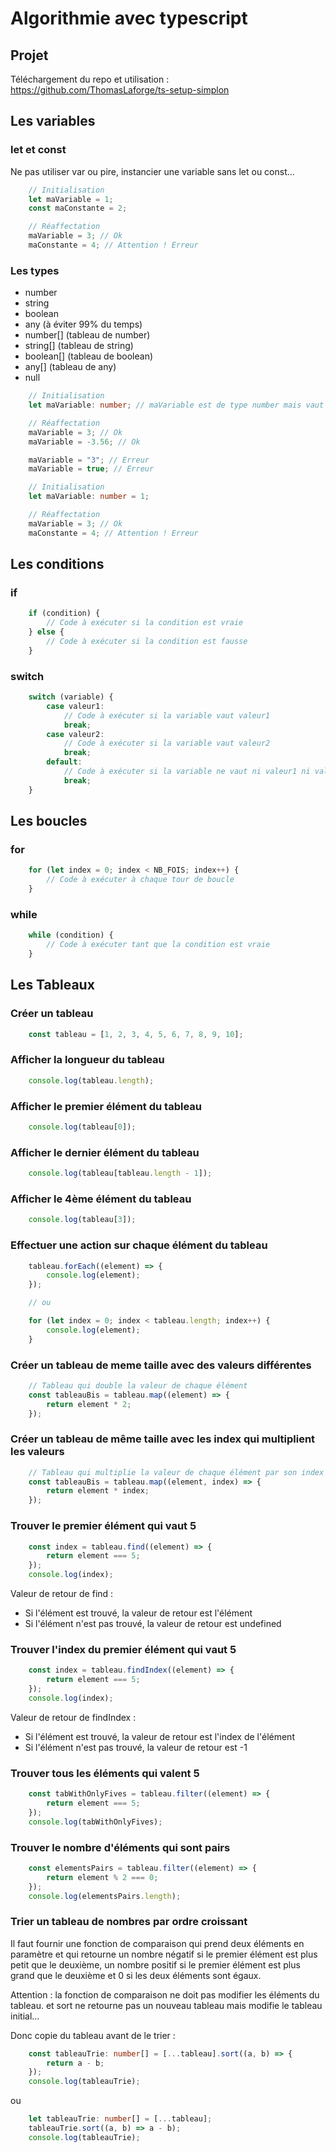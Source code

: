 # Algorithmie avec typescript

## Projet

Téléchargement du repo et utilisation :
https://github.com/ThomasLaforge/ts-setup-simplon

## Les variables

### let et const

Ne pas utiliser var ou pire, instancier une variable sans let ou const...

```typescript
    // Initialisation
    let maVariable = 1;
    const maConstante = 2;

    // Réaffectation
    maVariable = 3; // Ok
    maConstante = 4; // Attention ! Erreur
```

### Les types

- number
- string
- boolean
- any (à éviter 99% du temps)
- number[] (tableau de number)
- string[] (tableau de string)
- boolean[] (tableau de boolean)
- any[] (tableau de any)
- null

```typescript
    // Initialisation
    let maVariable: number; // maVariable est de type number mais vaut actuellement undefined

    // Réaffectation
    maVariable = 3; // Ok
    maVariable = -3.56; // Ok

    maVariable = "3"; // Erreur
    maVariable = true; // Erreur
```

```typescript
    // Initialisation
    let maVariable: number = 1;

    // Réaffectation
    maVariable = 3; // Ok
    maConstante = 4; // Attention ! Erreur
```

## Les conditions

### if

```typescript
    if (condition) {
        // Code à exécuter si la condition est vraie
    } else {
        // Code à exécuter si la condition est fausse
    }
```

### switch

```typescript
    switch (variable) {
        case valeur1:
            // Code à exécuter si la variable vaut valeur1
            break;
        case valeur2:
            // Code à exécuter si la variable vaut valeur2
            break;
        default:
            // Code à exécuter si la variable ne vaut ni valeur1 ni valeur2
            break;
    }
```

## Les boucles

### for

```typescript
    for (let index = 0; index < NB_FOIS; index++) {
        // Code à exécuter à chaque tour de boucle
    }
```

### while

```typescript
    while (condition) {
        // Code à exécuter tant que la condition est vraie
    }
```

## Les Tableaux

### Créer un tableau
    
```typescript 
    const tableau = [1, 2, 3, 4, 5, 6, 7, 8, 9, 10];
```
### Afficher la longueur du tableau

```typescript
    console.log(tableau.length);
```

### Afficher le premier élément du tableau

```typescript
    console.log(tableau[0]);
```

### Afficher le dernier élément du tableau

```typescript
    console.log(tableau[tableau.length - 1]);
```

### Afficher le 4ème élément du tableau

```typescript
    console.log(tableau[3]);
```

### Effectuer une action sur chaque élément du tableau

```typescript
    tableau.forEach((element) => {
        console.log(element);
    });

    // ou

    for (let index = 0; index < tableau.length; index++) {
        console.log(element);
    }
```

### Créer un tableau de meme taille avec des valeurs différentes

```typescript
    // Tableau qui double la valeur de chaque élément
    const tableauBis = tableau.map((element) => {
        return element * 2;
    });
```

### Créer un tableau de même taille avec les index qui multiplient les valeurs

```typescript
    // Tableau qui multiplie la valeur de chaque élément par son index
    const tableauBis = tableau.map((element, index) => {
        return element * index;
    });
```

### Trouver le premier élément qui vaut 5

```typescript
    const index = tableau.find((element) => {
        return element === 5;
    });
    console.log(index);
```

Valeur de retour de find :
- Si l'élément est trouvé, la valeur de retour est l'élément
- Si l'élément n'est pas trouvé, la valeur de retour est undefined

### Trouver l'index du premier élément qui vaut 5

```typescript
    const index = tableau.findIndex((element) => {
        return element === 5;
    });
    console.log(index);
```

Valeur de retour de findIndex :
- Si l'élément est trouvé, la valeur de retour est l'index de l'élément
- Si l'élément n'est pas trouvé, la valeur de retour est -1

### Trouver tous les éléments qui valent 5

```typescript
    const tabWithOnlyFives = tableau.filter((element) => {
        return element === 5;
    });
    console.log(tabWithOnlyFives);
```

### Trouver le nombre d'éléments qui sont pairs

```typescript
    const elementsPairs = tableau.filter((element) => {
        return element % 2 === 0;
    });
    console.log(elementsPairs.length);
```

### Trier un tableau de nombres par ordre croissant

Il faut fournir une fonction de comparaison qui prend deux éléments en paramètre et qui retourne un nombre négatif si le premier élément est plus petit que le deuxième, un nombre positif si le premier élément est plus grand que le deuxième et 0 si les deux éléments sont égaux.

Attention : la fonction de comparaison ne doit pas modifier les éléments du tableau.
et sort ne retourne pas un nouveau tableau mais modifie le tableau initial...

Donc copie du tableau avant de le trier :

```typescript
    const tableauTrie: number[] = [...tableau].sort((a, b) => {
        return a - b;
    });
    console.log(tableauTrie);
```

ou 

```typescript
    let tableauTrie: number[] = [...tableau];
    tableauTrie.sort((a, b) => a - b);
    console.log(tableauTrie);
```